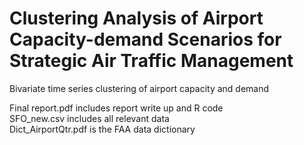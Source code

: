 # Clustering Analysis of Airport Capacity-demand Scenarios for Strategic Air Traffic Management


Bivariate time series clustering of airport capacity and demand <br />

Final report.pdf includes report write up and R code <br />
SFO_new.csv includes all relevant data <br />
Dict_AirportQtr.pdf is the FAA data dictionary
